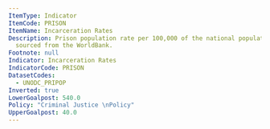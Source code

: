 ```yaml
---
ItemType: Indicator
ItemCode: PRISON
ItemName: Incarceration Rates
Description: Prison population rate per 100,000 of the national population. Population
  sourced from the WorldBank.
Footnote: null
Indicator: Incarceration Rates
IndicatorCode: PRISON
DatasetCodes:
  - UNODC_PRIPOP
Inverted: true
LowerGoalpost: 540.0
Policy: "Criminal Justice \nPolicy"
UpperGoalpost: 40.0
---
```


